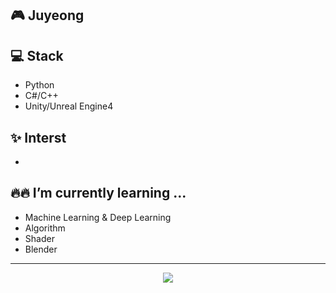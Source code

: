 <!--
**JuyeongHwang/JuyeongHwang** is a ✨ _special_ ✨ repository because its `README.md` (this file) appears on your GitHub profile.

Here are some ideas to get you started:

- 🔭 I’m currently working on ...
- 🌱 I’m currently learning ...
- 👯 I’m looking to collaborate on ...
- 🤔 I’m looking for help with ...
- 💬 Ask me about ...
- 📫 How to reach me: ...
- 😄 Pronouns: ...
- ⚡ Fun fact: ...
-->

## 🎮 Juyeong


## 💻 Stack

- Python 
- C#/C++ 
- Unity/Unreal Engine4 

## ✨ Interst 

- 

## 🔥🔥 I’m currently learning ... 

- Machine Learning & Deep Learning
- Algorithm
- Shader
- Blender


</b>

-------------------------------

<div align="center">
  
<img src="http://mazandi.herokuapp.com/api?handle=dudyyyy4&theme=warm"/>
  
</div>
